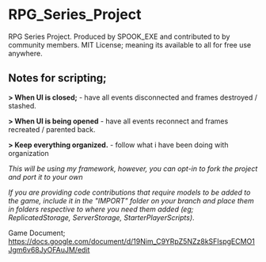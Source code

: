 # RPG_Series_Project
RPG Series Project. Produced by SPOOK_EXE and contributed to by community members.
MIT License; meaning its available to all for free use anywhere.

## Notes for scripting;
**> When UI is closed;**
\- have all events disconnected and frames destroyed / stashed.

**> When UI is being opened**
\- have all events reconnect and frames recreated / parented back.

**> Keep everything organized.**
\- follow what i have been doing with organization

*This will be using my framework, however, you can opt-in to fork the project and port it to your own*

*If you are providing code contributions that require models to be added to the game,
include it in the "IMPORT" folder on your branch and place them in folders respective to 
where you need them added (eg; ReplicatedStorage, ServerStorage, StarterPlayerScripts)*.

Game Document; https://docs.google.com/document/d/19Nim_C9YRpZ5NZz8kSFIspgECMO1Jgm6v68JyOFAuJM/edit
